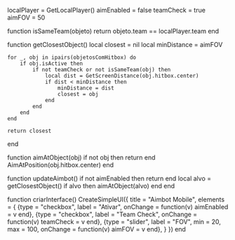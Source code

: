 localPlayer = GetLocalPlayer()
aimEnabled = false
teamCheck = true
aimFOV = 50

function isSameTeam(objeto)
    return objeto.team == localPlayer.team
end

function getClosestObject()
    local closest = nil
    local minDistance = aimFOV

    for _, obj in ipairs(objetosComHitbox) do
        if obj.isActive then
            if not teamCheck or not isSameTeam(obj) then
                local dist = GetScreenDistance(obj.hitbox.center)
                if dist < minDistance then
                    minDistance = dist
                    closest = obj
                end
            end
        end
    end

    return closest
end

function aimAtObject(obj)
    if not obj then return end
    AimAtPosition(obj.hitbox.center)
end

function updateAimbot()
    if not aimEnabled then return end
    local alvo = getClosestObject()
    if alvo then
        aimAtObject(alvo)
    end
end

function criarInterface()
    CreateSimpleUI({
        title = "Aimbot Mobile",
        elements = {
            {type = "checkbox", label = "Ativar", onChange = function(v) aimEnabled = v end},
            {type = "checkbox", label = "Team Check", onChange = function(v) teamCheck = v end},
            {type = "slider", label = "FOV", min = 20, max = 100, onChange = function(v) aimFOV = v end},
        }
    })
end
